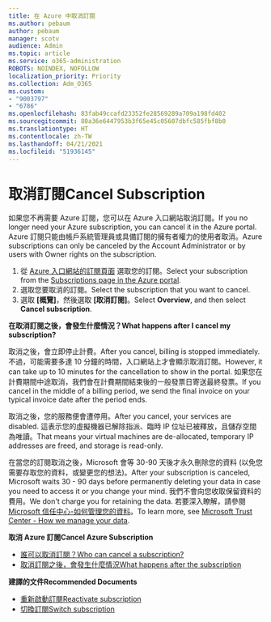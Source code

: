 ```yaml
---
title: 在 Azure 中取消訂閱
ms.author: pebaum
author: pebaum
manager: scotv
audience: Admin
ms.topic: article
ms.service: o365-administration
ROBOTS: NOINDEX, NOFOLLOW
localization_priority: Priority
ms.collection: Adm_O365
ms.custom:
- "9003797"
- "6786"
ms.openlocfilehash: 83fab49ccafd23352fe28569289a709a198fd402
ms.sourcegitcommit: 80a36e6447953b3f65e45c05607dbfc585fbf8b0
ms.translationtype: HT
ms.contentlocale: zh-TW
ms.lasthandoff: 04/21/2021
ms.locfileid: "51936145"
---
```

# <a name="cancel-subscription"></a><span data-ttu-id="5bdb4-102">取消訂閱</span><span class="sxs-lookup"><span data-stu-id="5bdb4-102">Cancel Subscription</span></span>

<span data-ttu-id="5bdb4-103">如果您不再需要 Azure 訂閱，您可以在 Azure 入口網站取消訂閱。</span><span class="sxs-lookup"><span data-stu-id="5bdb4-103">If you no longer need your Azure subscription, you can cancel it in the Azure portal.</span></span> <span data-ttu-id="5bdb4-104">Azure 訂閱只能由帳戶系統管理員或具備訂閱的擁有者權力的使用者取消。</span><span class="sxs-lookup"><span data-stu-id="5bdb4-104">Azure subscriptions can only be canceled by the Account Administrator or by users with Owner rights on the subscription.</span></span>

1. <span data-ttu-id="5bdb4-105">從 [Azure 入口網站的訂閱頁面](https://portal.azure.com/#blade/Microsoft_Azure_Billing/SubscriptionsBlade) 選取您的訂閱。</span><span class="sxs-lookup"><span data-stu-id="5bdb4-105">Select your subscription from the [Subscriptions page in the Azure portal](https://portal.azure.com/#blade/Microsoft_Azure_Billing/SubscriptionsBlade).</span></span>
2. <span data-ttu-id="5bdb4-106">選取您要取消的訂閱。</span><span class="sxs-lookup"><span data-stu-id="5bdb4-106">Select the subscription that you want to cancel.</span></span>
3. <span data-ttu-id="5bdb4-107">選取 **[概覽]**，然後選取 **[取消訂閱]**。</span><span class="sxs-lookup"><span data-stu-id="5bdb4-107">Select **Overview**, and then select **Cancel subscription**.</span></span>

<span data-ttu-id="5bdb4-108">**在取消訂閱之後，會發生什麼情況？**</span><span class="sxs-lookup"><span data-stu-id="5bdb4-108">**What happens after I cancel my subscription?**</span></span>

<span data-ttu-id="5bdb4-109">取消之後，會立即停止計費。</span><span class="sxs-lookup"><span data-stu-id="5bdb4-109">After you cancel, billing is stopped immediately.</span></span> <span data-ttu-id="5bdb4-110">不過，可能需要多達 10 分鐘的時間，入口網站上才會顯示取消訂閱。</span><span class="sxs-lookup"><span data-stu-id="5bdb4-110">However, it can take up to 10 minutes for the cancellation to show in the portal.</span></span> <span data-ttu-id="5bdb4-111">如果您在計費期間中途取消，我們會在計費期間結束後的一般發票日寄送最終發票。</span><span class="sxs-lookup"><span data-stu-id="5bdb4-111">If you cancel in the middle of a billing period, we send the final invoice on your typical invoice date after the period ends.</span></span>

<span data-ttu-id="5bdb4-112">取消之後，您的服務便會遭停用。</span><span class="sxs-lookup"><span data-stu-id="5bdb4-112">After you cancel, your services are disabled.</span></span> <span data-ttu-id="5bdb4-113">這表示您的虛擬機器已解除指派、臨時 IP 位址已被釋放，且儲存空間為唯讀。</span><span class="sxs-lookup"><span data-stu-id="5bdb4-113">That means your virtual machines are de-allocated, temporary IP addresses are freed, and storage is read-only.</span></span>

<span data-ttu-id="5bdb4-114">在當您的訂閱取消之後，Microsoft 會等 30-90 天後才永久刪除您的資料 (以免您需要存取您的資料，或變更您的想法)。</span><span class="sxs-lookup"><span data-stu-id="5bdb4-114">After your subscription is canceled, Microsoft waits 30 - 90 days before permanently deleting your data in case you need to access it or you change your mind.</span></span> <span data-ttu-id="5bdb4-115">我們不會向您收取保留資料的費用。</span><span class="sxs-lookup"><span data-stu-id="5bdb4-115">We don't charge you for retaining the data.</span></span> <span data-ttu-id="5bdb4-116">若要深入瞭解，請參閱 [Microsoft 信任中心-如何管理您的資料](https://go.microsoft.com/fwLink/p/?LinkID=822930&clcid=0x409)。</span><span class="sxs-lookup"><span data-stu-id="5bdb4-116">To learn more, see [Microsoft Trust Center - How we manage your data](https://go.microsoft.com/fwLink/p/?LinkID=822930&clcid=0x409).</span></span>

<span data-ttu-id="5bdb4-117">**取消 Azure 訂閱**</span><span class="sxs-lookup"><span data-stu-id="5bdb4-117">**Cancel Azure Subscription**</span></span>

- [<span data-ttu-id="5bdb4-118">誰可以取消訂閱？</span><span class="sxs-lookup"><span data-stu-id="5bdb4-118">Who can cancel a subscription?</span></span>](https://docs.microsoft.com/azure/billing/billing-how-to-cancel-azure-subscription?WT.mc_id=Portal-Microsoft_Azure_Support#who-can-cancel-a-subscription)
- [<span data-ttu-id="5bdb4-119">取消訂閱之後，會發生什麼情況</span><span class="sxs-lookup"><span data-stu-id="5bdb4-119">What happens after the subscription</span></span>](https://docs.microsoft.com/azure/billing/billing-how-to-cancel-azure-subscription?WT.mc_id=Portal-Microsoft_Azure_Support#what-happens-after-i-cancel-my-subscription)

<span data-ttu-id="5bdb4-120">**建譯的文件**</span><span class="sxs-lookup"><span data-stu-id="5bdb4-120">**Recommended Documents**</span></span>

- [<span data-ttu-id="5bdb4-121">重新啟動訂閱</span><span class="sxs-lookup"><span data-stu-id="5bdb4-121">Reactivate subscription</span></span>](https://docs.microsoft.com/azure/billing/billing-how-to-cancel-azure-subscription?WT.mc_id=Portal-Microsoft_Azure_Support#reactivate-subscription)
- [<span data-ttu-id="5bdb4-122">切換訂閱</span><span class="sxs-lookup"><span data-stu-id="5bdb4-122">Switch subscription</span></span>](https://docs.microsoft.com/azure/billing/billing-how-to-switch-azure-offer?WT.mc_id=Portal-Microsoft_Azure_Support)
